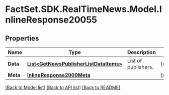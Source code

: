 # FactSet.SDK.RealTimeNews.Model.InlineResponse20055

## Properties

Name | Type | Description | Notes
------------ | ------------- | ------------- | -------------
**Data** | [**List&lt;GetNewsPublisherListDataItems&gt;**](GetNewsPublisherListDataItems.md) | List of publishers. | [optional] 
**Meta** | [**InlineResponse2009Meta**](InlineResponse2009Meta.md) |  | [optional] 

[[Back to Model list]](../README.md#documentation-for-models) [[Back to API list]](../README.md#documentation-for-api-endpoints) [[Back to README]](../README.md)

